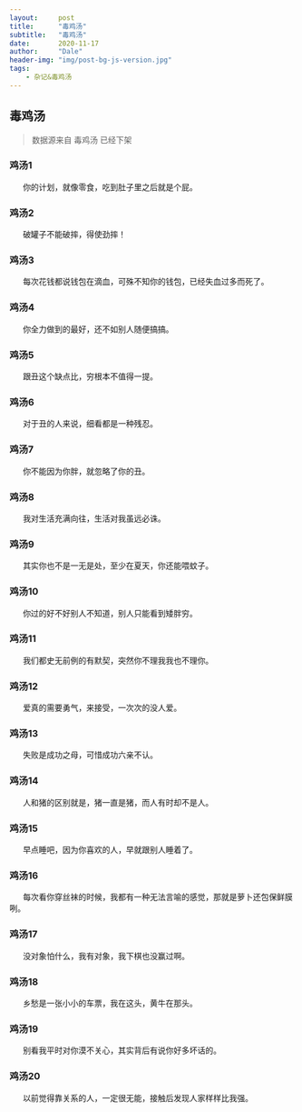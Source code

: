 ```yaml
---
layout:     post
title:      "毒鸡汤"
subtitle:   "毒鸡汤"
date:       2020-11-17
author:     "Dale"
header-img: "img/post-bg-js-version.jpg"
tags:
    - 杂记&毒鸡汤 
---
```


## 毒鸡汤
> 数据源来自 毒鸡汤 已经下架 

### 鸡汤1
&#160;&#160; &#160; &#160;你的计划，就像零食，吃到肚子里之后就是个屁。

### 鸡汤2
&#160;&#160; &#160; &#160;破罐子不能破摔，得使劲摔！

### 鸡汤3
&#160;&#160; &#160; &#160;每次花钱都说钱包在滴血，可殊不知你的钱包，已经失血过多而死了。

### 鸡汤4
&#160;&#160; &#160; &#160;你全力做到的最好，还不如别人随便搞搞。

### 鸡汤5
&#160;&#160; &#160; &#160;跟丑这个缺点比，穷根本不值得一提。

### 鸡汤6
&#160;&#160; &#160; &#160;对于丑的人来说，细看都是一种残忍。

### 鸡汤7
&#160;&#160; &#160; &#160;你不能因为你胖，就忽略了你的丑。

### 鸡汤8
&#160;&#160; &#160; &#160;我对生活充满向往，生活对我虽远必诛。

### 鸡汤9
&#160;&#160; &#160; &#160;其实你也不是一无是处，至少在夏天，你还能喂蚊子。

### 鸡汤10
&#160;&#160; &#160; &#160;你过的好不好别人不知道，别人只能看到矮胖穷。

### 鸡汤11
&#160;&#160; &#160; &#160;我们都史无前例的有默契，突然你不理我我也不理你。

### 鸡汤12
&#160;&#160; &#160; &#160;爱真的需要勇气，来接受，一次次的没人爱。

### 鸡汤13
&#160;&#160; &#160; &#160;失败是成功之母，可惜成功六亲不认。

### 鸡汤14
&#160;&#160; &#160; &#160;人和猪的区别就是，猪一直是猪，而人有时却不是人。

### 鸡汤15
&#160;&#160; &#160; &#160;早点睡吧，因为你喜欢的人，早就跟别人睡着了。

### 鸡汤16
&#160;&#160; &#160; &#160;每次看你穿丝袜的时候，我都有一种无法言喻的感觉，那就是萝卜还包保鲜膜咧。

### 鸡汤17
&#160;&#160; &#160; &#160;没对象怕什么，我有对象，我下棋也没赢过啊。

### 鸡汤18
&#160;&#160; &#160; &#160;乡愁是一张小小的车票，我在这头，黄牛在那头。

### 鸡汤19
&#160;&#160; &#160; &#160;别看我平时对你漠不关心，其实背后有说你好多坏话的。

### 鸡汤20
&#160;&#160; &#160; &#160;以前觉得靠关系的人，一定很无能，接触后发现人家样样比我强。
